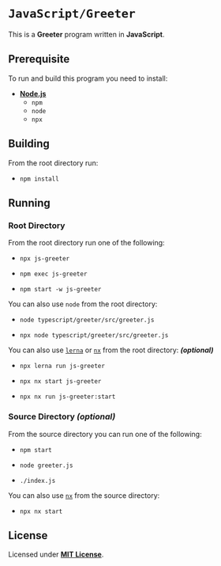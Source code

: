 # `JavaScript/Greeter`

This is a **Greeter** program written in **JavaScript**.

## Prerequisite

To run and build this program you need to install:

* [**Node.js**](https://nodejs.org/en/download/current)
  * `npm`
  * `node`
  * `npx`

## Building

From the root directory run:

* ```
  npm install
  ```

## Running

### Root Directory

From the root directory run one of the following:

* ```
  npx js-greeter
  ```
* ```
  npm exec js-greeter
  ```
* ```
  npm start -w js-greeter
  ```

You can also use `node` from the root directory:

* ```
  node typescript/greeter/src/greeter.js
  ```
* ```
  npx node typescript/greeter/src/greeter.js
  ```

You can also use [`lerna`](https://lerna.js.org/) or [`nx`](https://nx.dev/) from the root directory: _**(optional)**_

* ```
  npx lerna run js-greeter
  ```
* ```
  npx nx start js-greeter
  ```
* ```
  npx nx run js-greeter:start
  ```

### Source Directory _(optional)_

From the source directory you can run one of the following:

* ```
  npm start
  ```
* ```
  node greeter.js
  ```
* ```
  ./index.js
  ```

You can also use [`nx`](https://nx.dev/) from the source directory:

* ```
  npx nx start
  ```

## License

Licensed under [**MIT License**](LICENSE).
